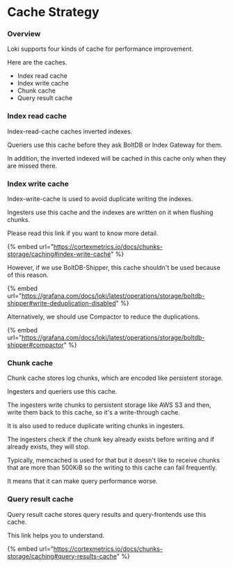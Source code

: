 # Cache Strategy

### Overview

Loki supports four kinds of cache for performance improvement.

Here are the caches.

* Index read cache
* Index write cache
* Chunk cache
* Query result cache

### Index read cache

Index-read-cache caches inverted indexes.

Queriers use this cache before they ask BoltDB or Index Gateway for them.

In addition, the inverted indexed will be cached in this cache only when they are missed there.

### Index write cache

Index-write-cache is used to avoid duplicate writing the indexes.

Ingesters use this cache and the indexes are written on it when flushing chunks.

Please read this link if you want to know more detail.

{% embed url="https://cortexmetrics.io/docs/chunks-storage/caching#index-write-cache" %}

However, if we use BoltDB-Shipper, this cache shouldn't be used because of this reason.

{% embed url="https://grafana.com/docs/loki/latest/operations/storage/boltdb-shipper#write-deduplication-disabled" %}

Alternatively, we should use Compactor to reduce the duplications.

{% embed url="https://grafana.com/docs/loki/latest/operations/storage/boltdb-shipper#compactor" %}

### Chunk cache

Chunk cache stores log chunks, which are encoded like persistent storage.

Ingesters and queriers use this cache.

The ingesters write chunks to persistent storage like AWS S3 and then, write them back to this cache, so it's a write-through cache.

It is also used to reduce duplicate writing chunks in ingesters.

The ingesters check if the chunk key already exists before writing and if already exists, they will stop.

Typically, memcached is used for that but it doesn't like to receive chunks that are more than 500KiB so the writing to this cache can fail frequently.

It means that it can make query performance worse.

### Query result cache

Query result cache stores query results and query-frontends use this cache.

This link helps you to understand.

{% embed url="https://cortexmetrics.io/docs/chunks-storage/caching#query-results-cache" %}
